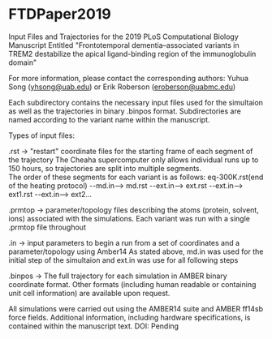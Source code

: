 # FTDPaper2019
Input Files and Trajectories for the 2019 PLoS Computational Biology Manuscript Entitled "Frontotemporal dementia–associated variants in TREM2 destabilize the apical ligand-binding region of the immunoglobulin domain"

For more information, please contact the corresponding authors: Yuhua Song (yhsong@uab.edu) or Erik Roberson (eroberson@uabmc.edu)

Each subdirectory contains the necessary input files used for the simultaion as well as the trajectories in binary .binpos format.
Subdirectories are named according to the variant name within the manuscript.

Types of input files:

  .rst -> "restart" coordinate files for the starting frame of each segment of the trajectory
           The Cheaha supercomputer only allows individual runs up to 150 hours, so trajectories are split into multiple segments.    
           The order of these segments for each variant is as follows: 
           eq-300K.rst(end of the heating protocol) --md.in--> md.rst --ext.in--> ext.rst --ext.in--> ext1.rst --ext.in--> ext2...
           
  .prmtop -> parameter/topology files describing the atoms (protein, solvent, ions) associated with the simulations. 
           Each variant was run with a single .prmtop file throughout
           
  .in -> input parameters to begin a run from a set of coordinates and a parameter/topology using Amber14 
           As stated above, md.in was used for the initial step of the simultaion and ext.in was use for all following steps
           
  .binpos -> The full trajectory for each simulation in AMBER binary coordinate format. 
           Other formats (including human readable or containing unit cell information) are available upon request.

All simulations were carried out using the AMBER14 suite and AMBER ff14sb force fields. 
Additional information, including hardware specifications, is contained within the manuscript text. 
DOI: Pending
